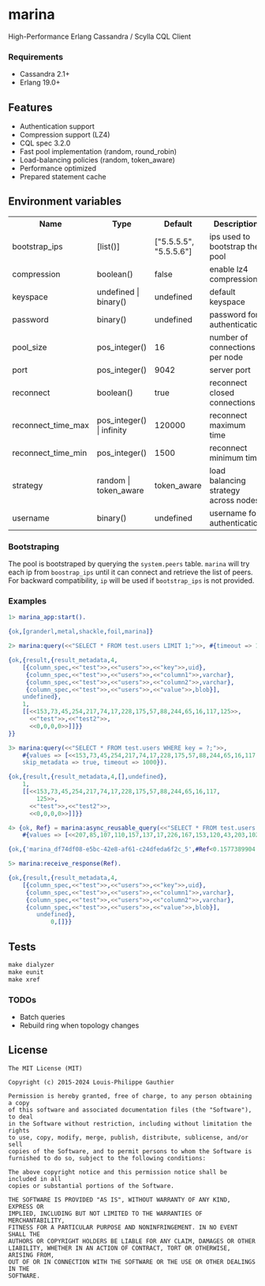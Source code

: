 # marina
High-Performance Erlang Cassandra / Scylla CQL Client

### Requirements

* Cassandra 2.1+
* Erlang 19.0+

## Features

* Authentication support
* Compression support (LZ4)
* CQL spec 3.2.0
* Fast pool implementation (random, round_robin)
* Load-balancing policies (random, token_aware)
* Performance optimized
* Prepared statement cache

## Environment variables

<table width="100%">
  <theader>
    <th>Name</th>
    <th>Type</th>
    <th>Default</th>
    <th>Description</th>
  </theader>
  <tr>
    <td>bootstrap_ips</td>
    <td>[list()]</td>
    <td>["5.5.5.5", "5.5.5.6"]</td>
    <td>ips used to bootstrap the pool</td>
  </tr>
  <tr>
    <td>compression</td>
    <td>boolean()</td>
    <td>false</td>
    <td>enable lz4 compression</td>
  </tr>
  <tr>
    <td>keyspace</td>
    <td>undefined | binary()</td>
    <td>undefined</td>
    <td>default keyspace</td>
  </tr>
  <tr>
    <td>password</td>
    <td>binary()</td>
    <td>undefined</td>
    <td>password for authentication</td>
  </tr>
  <tr>
    <td>pool_size</td>
    <td>pos_integer()</td>
    <td>16</td>
    <td>number of connections per node</td>
  </tr>
  <tr>
    <td>port</td>
    <td>pos_integer()</td>
    <td>9042</td>
    <td>server port</td>
  </tr>
  <tr>
    <td>reconnect</td>
    <td>boolean()</td>
    <td>true</td>
    <td>reconnect closed connections</td>
  </tr>
  <tr>
    <td>reconnect_time_max</td>
    <td>pos_integer() | infinity</td>
    <td>120000</td>
    <td>reconnect maximum time</td>
  </tr>
  <tr>
    <td>reconnect_time_min</td>
    <td>pos_integer()</td>
    <td>1500</td>
    <td>reconnect minimum time</td>
  </tr>
  <tr>
    <td>strategy</td>
    <td>random | token_aware</td>
    <td>token_aware</td>
    <td>load balancing strategy across nodes</td>
  </tr>
  <tr>
    <td>username</td>
    <td>binary()</td>
    <td>undefined</td>
    <td>username for authentication</td>
  </tr>
</table>

### Bootstraping

The pool is bootstraped by querying the `system.peers` table. `marina` will try each ip from `boostrap_ips` until it can connect and retrieve the list of peers. For backward compatibility, `ip` will be used if `bootstrap_ips` is not provided.

### Examples

```erlang
1> marina_app:start().

{ok,[granderl,metal,shackle,foil,marina]}

2> marina:query(<<"SELECT * FROM test.users LIMIT 1;">>, #{timeout => 1000}).

{ok,{result,{result_metadata,4,
    [{column_spec,<<"test">>,<<"users">>,<<"key">>,uid},
     {column_spec,<<"test">>,<<"users">>,<<"column1">>,varchar},
     {column_spec,<<"test">>,<<"users">>,<<"column2">>,varchar},
     {column_spec,<<"test">>,<<"users">>,<<"value">>,blob}],
    undefined},
    1,
    [[<<153,73,45,254,217,74,17,228,175,57,88,244,65,16,117,125>>,
      <<"test">>,<<"test2">>,
      <<0,0,0,0>>]]}}
}}

3> marina:query(<<"SELECT * FROM test.users WHERE key = ?;">>,
    #{values => [<<153,73,45,254,217,74,17,228,175,57,88,244,65,16,117,125>>],
    skip_metadata => true, timeout => 1000}).

{ok,{result,{result_metadata,4,[],undefined},
    1,
    [[<<153,73,45,254,217,74,17,228,175,57,88,244,65,16,117,
        125>>,
      <<"test">>,<<"test2">>,
      <<0,0,0,0>>]]}}

4> {ok, Ref} = marina:async_reusable_query(<<"SELECT * FROM test.users WHERE key = ?;">>,
    #{values => [<<207,85,107,110,157,137,17,226,167,153,120,43,203,102,219,173>>]}).

{ok,{'marina_df74df08-e5bc-42e8-af61-c24dfeda6f2c_5',#Ref<0.1577389904.1118830594.250171>}}

5> marina:receive_response(Ref).

{ok,{result,{result_metadata,4,
    [{column_spec,<<"test">>,<<"users">>,<<"key">>,uid},
     {column_spec,<<"test">>,<<"users">>,<<"column1">>,varchar},
     {column_spec,<<"test">>,<<"users">>,<<"column2">>,varchar},
     {column_spec,<<"test">>,<<"users">>,<<"value">>,blob}],
        undefined},
            0,[]}}
```

## Tests

```makefile
make dialyzer
make eunit
make xref
```

### TODOs

* Batch queries
* Rebuild ring when topology changes

## License

```license
The MIT License (MIT)

Copyright (c) 2015-2024 Louis-Philippe Gauthier

Permission is hereby granted, free of charge, to any person obtaining a copy
of this software and associated documentation files (the "Software"), to deal
in the Software without restriction, including without limitation the rights
to use, copy, modify, merge, publish, distribute, sublicense, and/or sell
copies of the Software, and to permit persons to whom the Software is
furnished to do so, subject to the following conditions:

The above copyright notice and this permission notice shall be included in all
copies or substantial portions of the Software.

THE SOFTWARE IS PROVIDED "AS IS", WITHOUT WARRANTY OF ANY KIND, EXPRESS OR
IMPLIED, INCLUDING BUT NOT LIMITED TO THE WARRANTIES OF MERCHANTABILITY,
FITNESS FOR A PARTICULAR PURPOSE AND NONINFRINGEMENT. IN NO EVENT SHALL THE
AUTHORS OR COPYRIGHT HOLDERS BE LIABLE FOR ANY CLAIM, DAMAGES OR OTHER
LIABILITY, WHETHER IN AN ACTION OF CONTRACT, TORT OR OTHERWISE, ARISING FROM,
OUT OF OR IN CONNECTION WITH THE SOFTWARE OR THE USE OR OTHER DEALINGS IN THE
SOFTWARE.
```
